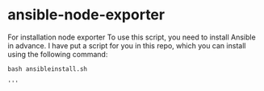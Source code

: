 # ansible-node-exporter
For installation node exporter 
To use this script, you need to install Ansible in advance. I have put a script for you in this repo, which you can install using the following command:

```
bash ansibleinstall.sh

'''
